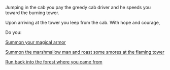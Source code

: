 Jumping in the cab you pay the greedy cab driver and he speeds you toward the burning tower.

Upon arriving at the tower you leep from the cab. With hope and courage,

Do you:

[Summon your magical armor](magical-armor/magical-armor.md)

[Summon the marshmallow man and roast some smores at the flaming tower](marshmallow-man/marshmallow-man.md)

[Run back into the forest where you came from](run-back/run-back.md)